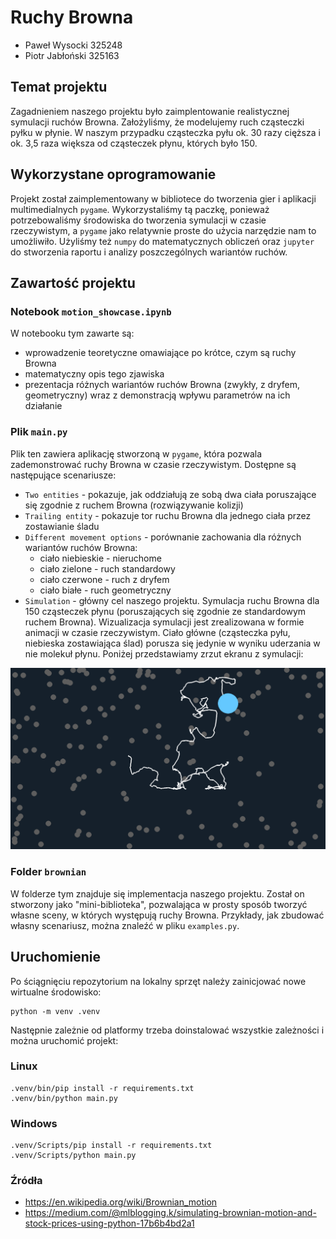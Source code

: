 # Ruchy Browna

- Paweł Wysocki 325248
- Piotr Jabłoński 325163

## Temat projektu

Zagadnieniem naszego projektu było zaimplentowanie realistycznej symulacji ruchów Browna. Założyliśmy, że modelujemy ruch cząsteczki pyłku w płynie. W naszym przypadku cząsteczka pyłu ok. 30 razy cięższa i ok. 3,5 raza większa od cząsteczek płynu, których było 150.

## Wykorzystane oprogramowanie

Projekt został zaimplementowany w bibliotece do tworzenia gier i aplikacji multimedialnych `pygame`. Wykorzystaliśmy tą paczkę, ponieważ potrzebowaliśmy środowiska do tworzenia symulacji w czasie rzeczywistym, a `pygame` jako relatywnie proste do użycia narzędzie nam to umożliwiło. Użyliśmy też `numpy` do matematycznych obliczeń oraz `jupyter` do stworzenia raportu i analizy poszczególnych wariantów ruchów.

## Zawartość projektu

### Notebook `motion_showcase.ipynb`

W notebooku tym zawarte są:

- wprowadzenie teoretyczne omawiające po krótce, czym są ruchy Browna
- matematyczny opis tego zjawiska
- prezentacja różnych wariantów ruchów Browna (zwykły, z dryfem, geometryczny) wraz z demonstracją wpływu parametrów na ich działanie

### Plik `main.py`

Plik ten zawiera aplikację stworzoną w `pygame`, która pozwala zademonstrować ruchy Browna w czasie rzeczywistym. Dostępne są następujące scenariusze:

- `Two entities` - pokazuje, jak oddziałują ze sobą dwa ciała poruszające się zgodnie z ruchem Browna (rozwiązywanie kolizji)
- `Trailing entity` - pokazuje tor ruchu Browna dla jednego ciała przez zostawianie śladu
- `Different movement options` - porównanie zachowania dla różnych wariantów ruchów Browna:
  - ciało niebieskie - nieruchome
  - ciało zielone - ruch standardowy
  - ciało czerwone - ruch z dryfem
  - ciało białe - ruch geometryczny
- `Simulation` - główny cel naszego projektu. Symulacja ruchu Browna dla 150 cząsteczek płynu (poruszających się zgodnie ze standardowym ruchem Browna). Wizualizacja symulacji jest zrealizowana w formie animacji w czasie rzeczywistym. Ciało główne (cząsteczka pyłu, niebieska zostawiająca ślad) porusza się jedynie w wyniku uderzania w nie molekuł płynu. Poniżej przedstawiamy zrzut ekranu z symulacji:

![ruch](img/simulation.png)

### Folder `brownian`

W folderze tym znajduje się implementacja naszego projektu. Został on stworzony jako "mini-biblioteka", pozwalająca w prosty sposób tworzyć własne sceny, w których występują ruchy Browna. Przykłady, jak zbudować własny scenariusz, można znaleźć w pliku `examples.py`.

## Uruchomienie

Po ściągnięciu repozytorium na lokalny sprzęt należy zainicjować nowe wirtualne środowisko:

```shell
python -m venv .venv
```

Następnie zależnie od platformy trzeba doinstalować wszystkie zależności i można uruchomić projekt:

### Linux

```shell
.venv/bin/pip install -r requirements.txt
.venv/bin/python main.py
```

### Windows

```shell
.venv/Scripts/pip install -r requirements.txt
.venv/Scripts/python main.py
```

### Źródła

- https://en.wikipedia.org/wiki/Brownian_motion
- https://medium.com/@mlblogging.k/simulating-brownian-motion-and-stock-prices-using-python-17b6b4bd2a1
